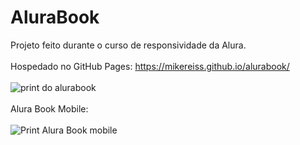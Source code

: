 # AluraBook
Projeto feito durante o curso de responsividade da Alura.
<br>
<br>
Hospedado no GitHub Pages: https://mikereiss.github.io/alurabook/
<br>
<br>
![print do alurabook](https://github.com/mikeReiss/alurabook/assets/100447560/bfaa5f7d-6f64-4b84-89da-9448c801a52e)
<br>
<br>
Alura Book Mobile:
<br>
<br>
![Print Alura Book mobile](https://github.com/mikeReiss/alurabook/assets/100447560/559213dc-7b70-47e9-aa53-81ce847fe593)
